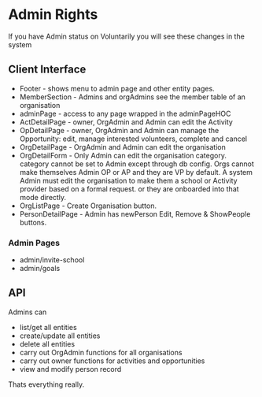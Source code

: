 # Admin Rights

If you have Admin status on Voluntarily you will see these changes in the system

## Client Interface

* Footer - shows menu to admin page and other entity pages. 
* MemberSection - Admins and orgAdmins see the member table of an organisation
* adminPage - access to any page wrapped in the adminPageHOC
* ActDetailPage - owner, OrgAdmin and Admin can edit the Activity
* OpDetailPage - owner, OrgAdmin and Admin can manage the Opportunity: edit, manage interested volunteers, complete and cancel
* OrgDetailPage - OrgAdmin and Admin can edit the organisation
* OrgDetailForm - Only Admin can edit the organisation category. category cannot be set to Admin except through db config. Orgs cannot make themselves Admin OP or AP and they are VP by default. A system Admin must edit the organisation to make them a school or Activity provider based on a formal request. or they are onboarded into that mode directly.
* OrgListPage - Create Organisation button.
* PersonDetailPage - Admin has newPerson Edit, Remove & ShowPeople buttons. 

### Admin Pages
* admin/invite-school
* admin/goals

## API
Admins can

* list/get all entities
* create/update all entities
* delete all entities
* carry out OrgAdmin functions for all organisations
* carry out owner functions for activities and opportunities
* view and modify person record

Thats everything really.